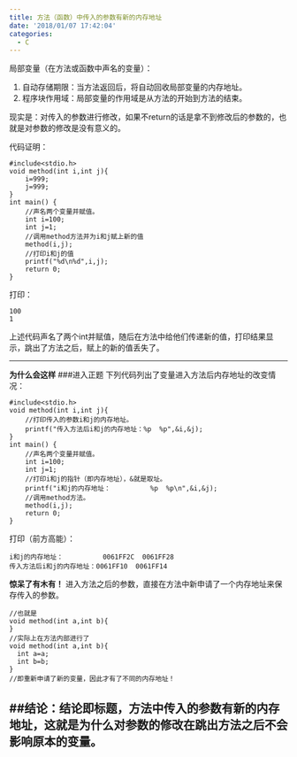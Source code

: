 ```yaml
---
title: 方法（函数）中传入的参数有新的内存地址
date: '2018/01/07 17:42:04'
categories:
  - C
---
```


局部变量（在方法或函数中声名的变量）：
1. 自动存储期限：当方法返回后，将自动回收局部变量的内存地址。
2. 程序块作用域：局部变量的作用域是从方法的开始到方法的结束。

现实是：对传入的参数进行修改，如果不return的话是拿不到修改后的参数的，也就是对参数的修改是没有意义的。

代码证明：
```
#include<stdio.h>
void method(int i,int j){
    i=999;
    j=999;
}
int main() {
    //声名两个变量并赋值。
    int i=100;
    int j=1;
    //调用method方法并为i和j赋上新的值
    method(i,j);
    //打印i和j的值
    printf("%d\n%d",i,j);
    return 0;
}
```
打印：
```
100
1
```
上述代码声名了两个int并赋值，随后在方法中给他们传递新的值，打印结果显示，跳出了方法之后，赋上的新的值丢失了。

---
**为什么会这样**
###进入正题
下列代码列出了变量进入方法后内存地址的改变情况：
```
#include<stdio.h>
void method(int i,int j){
    //打印传入的参数i和j的内存地址。
    printf("传入方法后i和j的内存地址：%p  %p",&i,&j);
}
int main() {
    //声名两个变量并赋值。
    int i=100;
    int j=1;
    //打印i和j的指针（即内存地址），&就是取址。
    printf("i和j的内存地址：          %p  %p\n",&i,&j);
    //调用method方法。
    method(i,j);
    return 0;
}
```
打印（前方高能）：
```
i和j的内存地址：          0061FF2C  0061FF28
传入方法后i和j的内存地址：0061FF10  0061FF14
```
**惊呆了有木有！**
进入方法之后的参数，直接在方法中新申请了一个内存地址来保存传入的参数。
```
//也就是
void method(int a,int b){
}
//实际上在方法内部进行了
void method(int a,int b){
  int a=a;
  int b=b;
}
//即重新申请了新的变量，因此才有了不同的内存地址！
```

##结论：结论即标题，方法中传入的参数有新的内存地址，这就是为什么对参数的修改在跳出方法之后不会影响原本的变量。
---

                                                                                                                                                                                                                                                                                                                                                                                                                                                                                                                                                                                                                                                                                                                                                                                                                                                                                                                                                                                                                                                                                                                                                                                                                                                                                                                                                                                                                                                                                                                                                                                                                                                                                                                                                                                                                                                                                                                                                                                                                                                                                                                                                                                                                                                                                                                                                                                                                                                                                                                                                                                                                                                                                                                                                                                                                                                                                                                                                                                                                                                                                                                                                                                                                                                                                                                                                                                                                                                                                                                                                                                                                                                                                                                                                                                                                                                                                                                                                                                                                                                                                                                                                                                                                                                                                                                                                                                                                                                                                                                                                                                                                                                                                                                                                                                                                                                                                                                                                                                                                                                                                                                                                                                                                                                                                                                                                                                                                                                                                                                                                                                                                                                                                                                                                                                                                                                                                                                                                                                                                                                                                                                                                                                                                                                                                                                                                                                                                                                                                                                                                                                                                                                                                                                                                                                                                                                                                                                                                                                                                                                                                                                                                                                                                                                                                                                                                                                                                                                                                                                                                                                                                                                                                                                                                                                                                                                                                                                                                                                                                                                                                                                                                                                                                                                                                                                                                                                                                                                                              